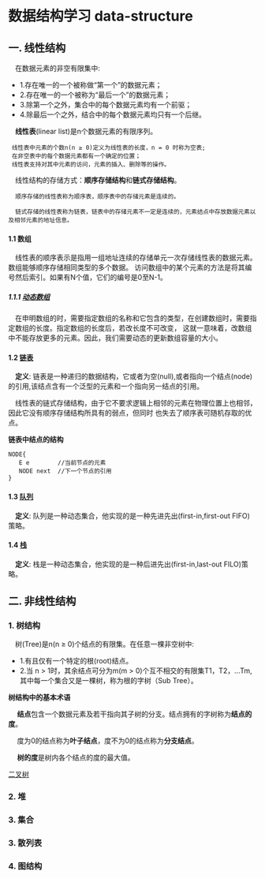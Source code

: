 # 数据结构学习 data-structure
## 一. 线性结构
&ensp;&ensp;在数据元素的非空有限集中:
*  1.存在唯一的一个被称做“第一个”的数据元素；
*  2.存在唯一的一个被称为“最后一个”的数据元素；
*  3.除第一个之外，集合中的每个数据元素均有一个前驱；
*  4.除最后一个之外，结合中的每个数据元素均只有一个后继。

&ensp;&ensp;**线性表**(linear list)是n个数据元素的有限序列。
      
     线性表中元素的个数n(n ≥ 0)定义为线性表的长度，n = 0 时称为空表;
     在非空表中的每个数据元素都有一个确定的位置；
     线性表支持对其中元素的访问，元素的插入、删除等的操作。
     
&ensp;&ensp;线性结构的存储方式：**顺序存储结构**和**链式存储结构**。
      
      顺序存储的线性表称为顺序表，顺序表中的存储元素是连续的。
      
      链式存储的线性表称为链表，链表中的存储元素不一定是连续的，元素结点中存放数据元素以及相邻元素的地址信息。 
      
#### 1.1 数组
 &ensp;&ensp;线性表的顺序表示是指用一组地址连续的存储单元一次存储线性表的数据元素。数组能够顺序存储相同类型的多个数据。
 访问数组中的某个元素的方法是将其编号然后索引。如果有N个值，它们的编号是0至N-1。
##### 1.1.1 [动态数组]
 &ensp;&ensp;在申明数组的时，需要指定数组的名称和它包含的类型，在创建数组时，需要指定数组的长度。指定数组的长度后，若改长度不可改变，
 这就一意味着，改数组中不能存放更多的元素。因此，我们需要动态的更新数组容量的大小。
 
#### 1.2 [链表]
 &ensp;&ensp;**定义**: 链表是一种递归的数据结构，它或者为空(null),或者指向一个结点(node)的引用,该结点含有一个泛型的元素和一个指向另一结点的引用。

 &ensp;&ensp;线性表的链式存储结构，由于它不要求逻辑上相邻的元素在物理位置上也相邻，因此它没有顺序存储结构所具有的弱点，但同时
 也失去了顺序表可随机存取的优点。
 
 **链表中结点的结构**
 ```
NODE{
    E e        //当前节点的元素
    NODE next  //下一个节点的引用
}
```
#### 1.3 [队列]
 &ensp;&ensp;**定义**: 队列是一种动态集合，他实现的是一种先进先出(first-in,first-out FIFO)策略。
#### 1.4 [栈]
&ensp;&ensp;**定义**: 栈是一种动态集合，他实现的是一种后进先出(first-in,last-out FILO)策略。 
## 二. 非线性结构
### 1. 树结构
&ensp;&ensp;树(Tree)是n(n ≥ 0)个结点的有限集。在任意一棵非空树中:
* 1.有且仅有一个特定的根(root)结点。
* 2.当 n > 1时，其余结点可分为m(m > 0)个互不相交的有限集T1，T2，...Tm,其中每一个集合又是一棵树，称为根的字树（Sub Tree）。

**树结构中的基本术语**

&ensp;&ensp; **结点**包含一个数据元素及若干指向其子树的分支。结点拥有的字树称为**结点的度**。

&ensp;&ensp; 度为0的结点称为**叶子结点**，度不为0的结点称为**分支结点**。

&ensp;&ensp; **树的度**是树内各个结点的度的最大值。

[二叉树]

### 2. 堆
  
### 3. 集合

### 3. 散列表

### 4. 图结构





[动态数组]:https://github.com/FunCheney/data-structure/blob/master/src/main/java/com/fchen/datastructure/array/README.md
[链表]:https://github.com/FunCheney/data-structure/blob/master/src/main/java/com/fchen/datastructure/linkedlist/README.md
[队列]:https://github.com/FunCheney/data-structure/blob/master/src/main/java/com/fchen/datastructure/queue/README.md
[栈]:https://github.com/FunCheney/data-structure/blob/master/src/main/java/com/fchen/datastructure/stack/README.md
[二叉树]:https://github.com/FunCheney/data-structure/tree/master/src/main/java/com/fchen/datastructure/tree